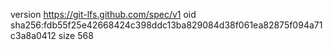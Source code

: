 version https://git-lfs.github.com/spec/v1
oid sha256:fdb55f25e42668424c398ddc13ba829084d38f061ea82875f094a71c3a8a0412
size 568
